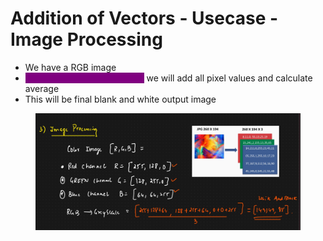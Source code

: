 # Addition of Vectors - Usecase - Image Processing

* We have a RGB image
* <mark style="color:purple;background-color:purple;">**To convert it into grayscale,**</mark> we will add all pixel values and calculate average
* This will be final blank and white output image

<figure><img src="../../.gitbook/assets/image (7) (1) (1) (1) (1) (1) (1) (1).png" alt=""><figcaption></figcaption></figure>
